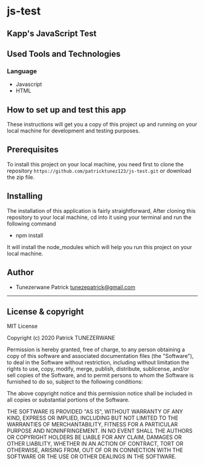 # js-test

Kapp's JavaScript Test
------------------------------------------------------------------------------

## Used Tools and Technologies

### Language

- Javascript
- HTML

## How to set up and test this app

These instructions will get you a copy of this project up and running on your local machine for development and testing purposes.

## Prerequisites

To install this project on your local machine, you need first to clone the repository ```https://github.com/patricktunez123/js-test.git``` or download the zip file.

## Installing

The installation of this application is fairly straightforward, After cloning this repository to your local machine, cd into it using your terminal and run the following command

- npm install

It will install the node_modules which will help you run this project on your local machine.

## Author

- Tunezerwane Patrick <tunezepatrick@gmail.com>

---

## License & copyright
MIT License

Copyright (c) 2020 Patrick TUNEZERWANE

Permission is hereby granted, free of charge, to any person obtaining a copy
of this software and associated documentation files (the "Software"), to deal
in the Software without restriction, including without limitation the rights
to use, copy, modify, merge, publish, distribute, sublicense, and/or sell
copies of the Software, and to permit persons to whom the Software is
furnished to do so, subject to the following conditions:

The above copyright notice and this permission notice shall be included in all
copies or substantial portions of the Software.

THE SOFTWARE IS PROVIDED "AS IS", WITHOUT WARRANTY OF ANY KIND, EXPRESS OR
IMPLIED, INCLUDING BUT NOT LIMITED TO THE WARRANTIES OF MERCHANTABILITY,
FITNESS FOR A PARTICULAR PURPOSE AND NONINFRINGEMENT. IN NO EVENT SHALL THE
AUTHORS OR COPYRIGHT HOLDERS BE LIABLE FOR ANY CLAIM, DAMAGES OR OTHER
LIABILITY, WHETHER IN AN ACTION OF CONTRACT, TORT OR OTHERWISE, ARISING FROM,
OUT OF OR IN CONNECTION WITH THE SOFTWARE OR THE USE OR OTHER DEALINGS IN THE
SOFTWARE.
